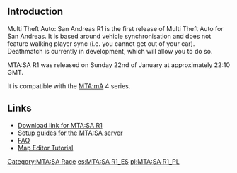 Introduction
------------

Multi Theft Auto: San Andreas R1 is the first release of Multi Theft Auto for San Andreas. It is based around vehicle synchronisation and does not feature walking player sync (i.e. you cannot get out of your car). Deathmatch is currently in development, which will allow you to do so.

MTA:SA R1 was released on Sunday 22nd of January at approximately 22:10 GMT.

It is compatible with the [MTA:mA](/docs/mta-ma.md "wikilink") 4 series.

Links
-----

-   [Download link for MTA:SA R1](http://light.mtavc.com)
-   [Setup guides for the MTA:SA server](/docs/server_setup_guides.md "wikilink")
-   [FAQ](/docs/mtasa_faq.md "wikilink")
-   [Map Editor Tutorial](/docs/map_editor.md "wikilink")

[Category:MTA:SA Race](/docs/category-mta-sa_race.md "wikilink") [es:MTA:SA R1\_ES](/docs/es-mta-sa_r1_es.md "wikilink") [pl:MTA:SA R1\_PL](/docs/pl-mta-sa_r1_pl.md "wikilink")
